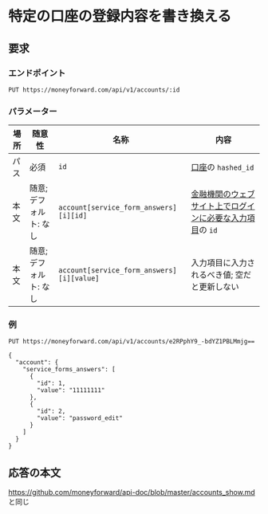 # 特定の口座の登録内容を書き換える

## 要求

### エンドポイント

```
PUT https://moneyforward.com/api/v1/accounts/:id
```

### パラメーター

| 場所 | 随意性 | 名称 | 内容 |
| ---- | ---- | ---- | --- |
| パス | 必須 | `id` | [口座](https://github.com/moneyforward/api-doc/blob/master/accounts_index.md)の `hashed_id` |
| 本文 | 随意; デフォルト: なし | `account[service_form_answers][i][id]` | [金融機関のウェブサイト上でログインに必要な入力項目](https://github.com/moneyforward/api-doc/blob/master/services_show.md)の `id` |
| 本文 | 随意; デフォルト: なし | `account[service_form_answers][i][value]` | 入力項目に入力されるべき値; 空だと更新しない |

### 例

```
PUT https://moneyforward.com/api/v1/accounts/e2RPphY9_-bdYZ1PBLMmjg==

{
  "account": {
    "service_forms_answers": [
      {
        "id": 1,
        "value": "11111111"
      },
      {
        "id": 2,
        "value": "password_edit"
      }
    ]
  }
}
```

## 応答の本文

https://github.com/moneyforward/api-doc/blob/master/accounts_show.md と同じ
